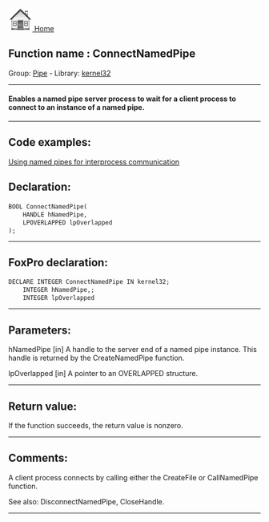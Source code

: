 [<img src="../../images/home.png"> Home ](https://github.com/VFPX/Win32API)  

## Function name : ConnectNamedPipe
Group: [Pipe](../../functions_group.md#Pipe)  -  Library: [kernel32](../../../libraries.md#kernel32)  
***  


#### Enables a named pipe server process to wait for a client process to connect to an instance of a named pipe. 
***  


## Code examples:
[Using named pipes for interprocess communication](../../samples/sample_522.md)  

## Declaration:
```foxpro  
BOOL ConnectNamedPipe(
	HANDLE hNamedPipe,
	LPOVERLAPPED lpOverlapped
);  
```  
***  


## FoxPro declaration:
```foxpro  
DECLARE INTEGER ConnectNamedPipe IN kernel32;
	INTEGER hNamedPipe,;
	INTEGER lpOverlapped  
```  
***  


## Parameters:
hNamedPipe 
[in] A handle to the server end of a named pipe instance. This handle is returned by the CreateNamedPipe function. 

lpOverlapped 
[in] A pointer to an OVERLAPPED structure.   
***  


## Return value:
If the function succeeds, the return value is nonzero.  
***  


## Comments:
A client process connects by calling either the CreateFile or CallNamedPipe function.  
  
See also: DisconnectNamedPipe, CloseHandle.  
  
***  

